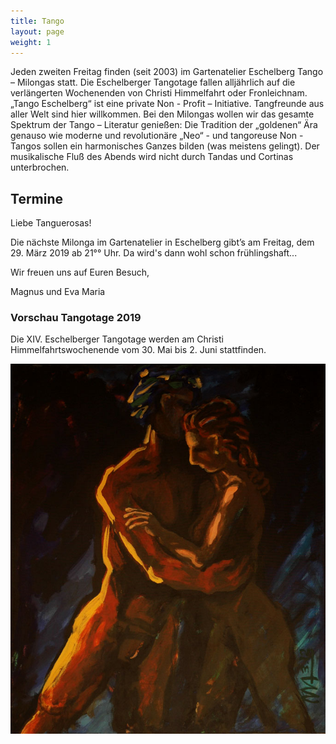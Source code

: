 ```yaml
---
title: Tango
layout: page
weight: 1
---
```


Jeden zweiten Freitag finden (seit 2003) im Gartenatelier Eschelberg Tango – Milongas statt. Die Eschelberger Tangotage fallen alljährlich auf die verlängerten Wochenenden von Christi Himmelfahrt oder Fronleichnam.  
„Tango Eschelberg“ ist eine private Non - Profit – Initiative. Tangfreunde aus aller Welt sind hier willkommen.
Bei den Milongas wollen wir das gesamte Spektrum der Tango – Literatur genießen: Die Tradition der „goldenen“ Ära genauso wie moderne und revolutionäre „Neo“ - und tangoreuse Non -Tangos sollen ein harmonisches Ganzes bilden (was meistens gelingt).
Der musikalische Fluß des Abends wird nicht durch Tandas und Cortinas unterbrochen.

## Termine

Liebe Tanguerosas!

Die nächste Milonga im Gartenatelier in Eschelberg gibt’s am Freitag, dem 29. März 2019 ab 21°° Uhr.
Da wird's dann wohl schon frühlingshaft...

Wir freuen uns auf Euren Besuch,

Magnus und Eva Maria
### Vorschau Tangotage 2019

Die XIV. Eschelberger Tangotage werden am Christi Himmelfahrtswochenende vom 30. Mai bis 2. Juni stattfinden.

![Titel](/files/tango/TB12_248.jpg)
